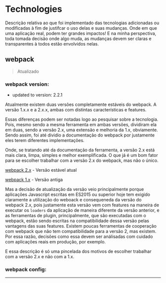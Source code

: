 # Technologies

Descrição relativa ao que foi implementado
das tecnologias adicionadas ou modificadas
à fim de justifcar o uso delas e suas mudanças.
Onde em que uma aplicação real, podem ter grandes impactos! E na
minha perspectiva, toda tomada decisão onde algo muda,
as mudanças devem ser claras e transparentes à todos
estão envolvidos nelas.

## webpack

> Atualizado

### webpack version:

- updated to version: 2.2.1

Atualmente existem duas versões completamente estáveis do webpack.
A versão 1.x.x e a 2.x.x, ambas com distintas características e
features.

Essas diferenças podem ser notadas logo
ao pesquisar sobre a tecnologia. Pois, mesmo sendo a mesma
ferramenta em ambas versões, dividiram ela em duas,
sendo a versão 2.x, uma extensão e melhoria da 1.x, obviamente.
Sendo assim, foi até dividio a documentação do webpack
por justamente eles terem diferentes implementações.

Onde, se tratando até da documentação da ferramenta,
a versão 2.x está mais clara, limpa, simples e melhor exemplificada.
O que já é um bom fator para se escolher trabalhar com a versão
2.x do webpack, mas não o único.

[webpack 2.x](https://webpack.js.org/) - Versão estável atual

[webpack 1.x](https://webpack.github.io/) - Versão antiga

Mas a decisão de atualização da versão veio principalmente
porque aplicações Javascript escritas em ES2015 ou superior
hoje tem exigido claramente a utilização do weboack
e consequeneda da versão do webpack 2.x,
pois justamente esta versão vem com features na maneira de
executar os `loaders` da aplicação de maneira diferente
da versão anterior, e as ferramentas de plugin, principalmente,
que são executadas com o webpack,
estão sendo escritas na compatibilidade dessa versão pelas
vantagens das suas features. Existem poucas ferramentas de
cooperação com webpack que não tem compatibilidade para a versão
2, mas existem. Por essa razão, decisões como essa devem ser
análisadas com cuidado com aplicações reais em produção,
por exemplo.

E essa descrição é só uma pincelada dos motivos de escolher
trabalhar com a versão 2.x e não com a 1.x.

### webpack config:

---
